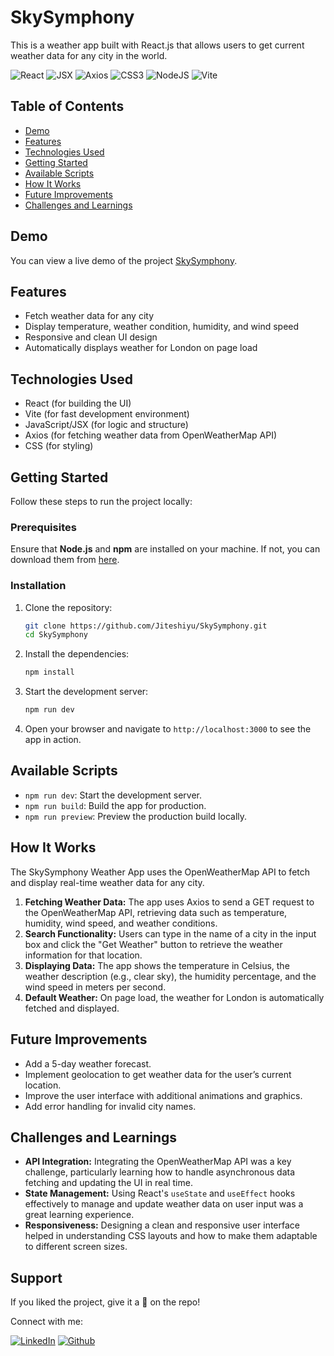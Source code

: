 # SkySymphony

This is a weather app built with React.js that allows users to get current weather data for any city in the world.

![React](https://img.shields.io/badge/React-007ACC?style=for-the-badge&logo=react&logoColor=white)
![JSX](https://img.shields.io/badge/JSX-React%20Component-informational?style=for-the-badge&logo=react)
![Axios](https://img.shields.io/badge/Axios-5A29E4?style=for-the-badge&logo=axios&logoColor=white)
![CSS3](https://img.shields.io/badge/css3-%231572B6.svg?style=for-the-badge&logo=css3&logoColor=white)
![NodeJS](https://img.shields.io/badge/node.js-6DA55F?style=for-the-badge&logo=node.js&logoColor=white)
![Vite](https://img.shields.io/badge/vite-%23646CFF.svg?style=for-the-badge&logo=vite&logoColor=white)

## Table of Contents

- [Demo](#demo)
- [Features](#features)
- [Technologies Used](#technologies-used)
- [Getting Started](#getting-started)
- [Available Scripts](#available-scripts)
- [How It Works](#how-it-works)
- [Future Improvements](#future-improvements)
- [Challenges and Learnings](#challenges-and-learnings)

## Demo

You can view a live demo of the project [SkySymphony](https://skysymphony.netlify.app/).

## Features

- Fetch weather data for any city
- Display temperature, weather condition, humidity, and wind speed
- Responsive and clean UI design
- Automatically displays weather for London on page load

## Technologies Used

- React (for building the UI)
- Vite (for fast development environment)
- JavaScript/JSX (for logic and structure)
- Axios (for fetching weather data from OpenWeatherMap API)
- CSS (for styling)

## Getting Started

Follow these steps to run the project locally:

### Prerequisites

Ensure that **Node.js** and **npm** are installed on your machine. If not, you can download them from [here](https://nodejs.org/).

### Installation

1. Clone the repository:

   ```bash
   git clone https://github.com/Jiteshiyu/SkySymphony.git
   cd SkySymphony
   ```

2. Install the dependencies:

   ```bash
   npm install
   ```

3. Start the development server:

   ```bash
   npm run dev
   ```

4. Open your browser and navigate to `http://localhost:3000` to see the app in action.

## Available Scripts

- `npm run dev`: Start the development server.
- `npm run build`: Build the app for production.
- `npm run preview`: Preview the production build locally.

## How It Works

The SkySymphony Weather App uses the OpenWeatherMap API to fetch and display real-time weather data for any city.

1. **Fetching Weather Data:** The app uses Axios to send a GET request to the OpenWeatherMap API, retrieving data such as temperature, humidity, wind speed, and weather conditions.
2. **Search Functionality:** Users can type in the name of a city in the input box and click the "Get Weather" button to retrieve the weather information for that location.
3. **Displaying Data:** The app shows the temperature in Celsius, the weather description (e.g., clear sky), the humidity percentage, and the wind speed in meters per second.
4. **Default Weather:** On page load, the weather for London is automatically fetched and displayed.

## Future Improvements

- Add a 5-day weather forecast.
- Implement geolocation to get weather data for the user’s current location.
- Improve the user interface with additional animations and graphics.
- Add error handling for invalid city names.

## Challenges and Learnings

- **API Integration:** Integrating the OpenWeatherMap API was a key challenge, particularly learning how to handle asynchronous data fetching and updating the UI in real time.
- **State Management:** Using React's `useState` and `useEffect` hooks effectively to manage and update weather data on user input was a great learning experience.
- **Responsiveness:** Designing a clean and responsive user interface helped in understanding CSS layouts and how to make them adaptable to different screen sizes.

## Support
If you liked the project, give it a 🌟 on the repo!

Connect with me:

[![LinkedIn](https://img.shields.io/static/v1.svg?label=connect&message=@JiteshKumar&color=success&logo=linkedin&style=for-the-badge&logoColor=white&colorA=blue)](https://www.linkedin.com/in/jitesh-kumar-93742a322/)
[![Github](https://img.shields.io/static/v1.svg?label=follow&message=@Jiteshiyu&color=grey&logo=github&style=for-the-badge&logoColor=white&colorA=black)](https://www.github.com/Jiteshiyu/)

